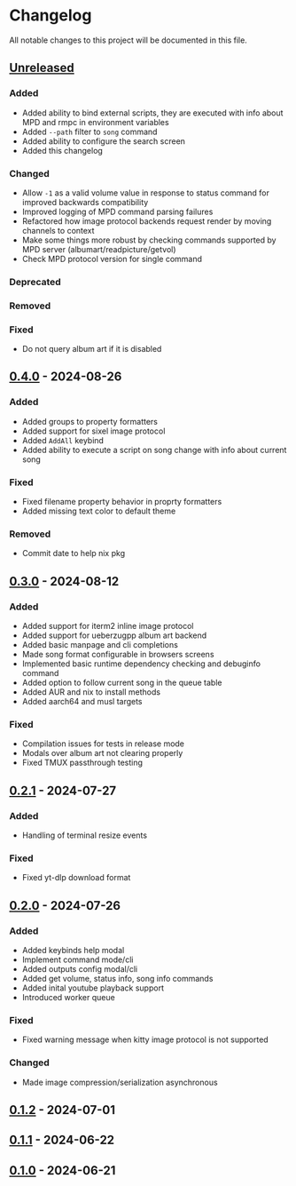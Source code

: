 # Changelog

All notable changes to this project will be documented in this file.

## [Unreleased]

### Added

* Added ability to bind external scripts, they are executed with info about MPD and rmpc in environment variables
* Added `--path` filter to `song` command
* Added ability to configure the search screen
* Added this changelog

### Changed

* Allow `-1` as a valid volume value in response to status command for improved backwards compatibility
* Improved logging of MPD command parsing failures
* Refactored how image protocol backends request render by moving channels to context
* Make some things more robust by checking commands supported by MPD server (albumart/readpicture/getvol)
* Check MPD protocol version for single command

### Deprecated

### Removed

### Fixed

* Do not query album art if it is disabled


## [0.4.0] - 2024-08-26

### Added
* Added groups to property formatters
* Added support for sixel image protocol
* Added `AddAll` keybind
* Added ability to execute a script on song change with info about current song

### Fixed

* Fixed filename property behavior in proprty formatters
* Added missing text color to default theme

### Removed

* Commit date to help nix pkg

## [0.3.0] - 2024-08-12


### Added

* Added support for iterm2 inline image protocol
* Added support for ueberzugpp album art backend
* Added basic manpage and cli completions
* Made song format configurable in browsers screens
* Implemented basic runtime dependency checking and debuginfo command
* Added option to follow current song in the queue table
* Added AUR and nix to install methods
* Added aarch64 and musl targets

### Fixed

* Compilation issues for tests in release mode
* Modals over album art not clearing properly
* Fixed TMUX passthrough testing


## [0.2.1] - 2024-07-27

### Added

* Handling of terminal resize events

### Fixed

* Fixed yt-dlp download format


## [0.2.0] - 2024-07-26

### Added

* Added keybinds help modal
* Implement command mode/cli
* Added outputs config modal/cli
* Added get volume, status info, song info commands
* Added inital youtube playback support
* Introduced worker queue

### Fixed

* Fixed warning message when kitty image protocol is not supported

### Changed

* Made image compression/serialization asynchronous

## [0.1.2] - 2024-07-01

## [0.1.1] - 2024-06-22

## [0.1.0] - 2024-06-21

[unreleased]: https://github.com/mierak/rmpc/compare/v0.4.0...HEAD
[0.4.0]: https://github.com/mierak/rmpc/compare/v0.3.0...v0.4.0
[0.3.0]: https://github.com/mierak/rmpc/compare/v0.2.1...v0.3.0
[0.2.1]: https://github.com/mierak/rmpc/compare/v0.2.0...v0.2.1
[0.2.0]: https://github.com/mierak/rmpc/compare/v0.1.2...v0.2.0
[0.1.2]: https://github.com/mierak/rmpc/compare/v0.1.1...v0.1.2
[0.1.1]: https://github.com/mierak/rmpc/compare/v0.1.0...v0.1.1
[0.1.0]: https://github.com/mierak/rmpc/releases/tag/v0.1.0

